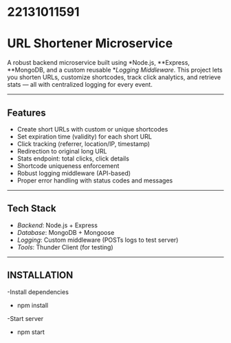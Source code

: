 # 22131011591


# URL Shortener Microservice

A robust backend microservice built using *Node.js, **Express, **MongoDB, and a custom reusable **Logging Middleware*. This project lets you shorten URLs, customize shortcodes, track click analytics, and retrieve stats — all with centralized logging for every event.

---

## Features

-  Create short URLs with custom or unique shortcodes
- Set expiration time (validity) for each short URL
- Click tracking (referrer, location/IP, timestamp)
- Redirection to original long URL
- Stats endpoint: total clicks, click details
- Shortcode uniqueness enforcement
- Robust logging middleware (API-based)
- Proper error handling with status codes and messages

---

## Tech Stack

- *Backend*: Node.js + Express
- *Database*: MongoDB + Mongoose
- *Logging*: Custom middleware (POSTs logs to test server)
- *Tools*: Thunder Client (for testing)

---

## INSTALLATION 

-Install dependencies
- npm install

-Start server
-  npm start
